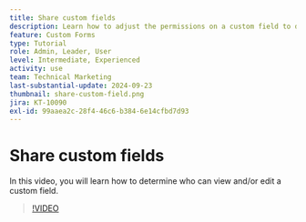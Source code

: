 ```yaml
---
title: Share custom fields
description: Learn how to adjust the permissions on a custom field to determine whether users can manage or only view the custom field.
feature: Custom Forms
type: Tutorial
role: Admin, Leader, User
level: Intermediate, Experienced
activity: use
team: Technical Marketing
last-substantial-update: 2024-09-23
thumbnail: share-custom-field.png
jira: KT-10090
exl-id: 99aaea2c-28f4-46c6-b384-6e14cfbd7d93
---
```

# Share custom fields


In this video, you will learn how to determine who can view and/or edit a custom field.

>[!VIDEO](https://video.tv.adobe.com/v/3432949/?quality=12&learn=on&enablevpops)


